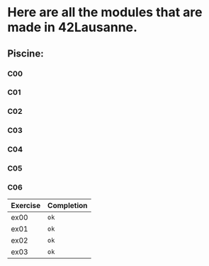 # Here are all the modules that are made in 42Lausanne.

## Piscine:

### C00

### C01

### C02

### C03

### C04

### C05

### C06
| Exercise  | Completion |
| ------------- | ------------- |
|        ex00    | `ok`  |
| ex01  | `ok`  |
| ex02 | `ok`|
| ex03| `ok` |
